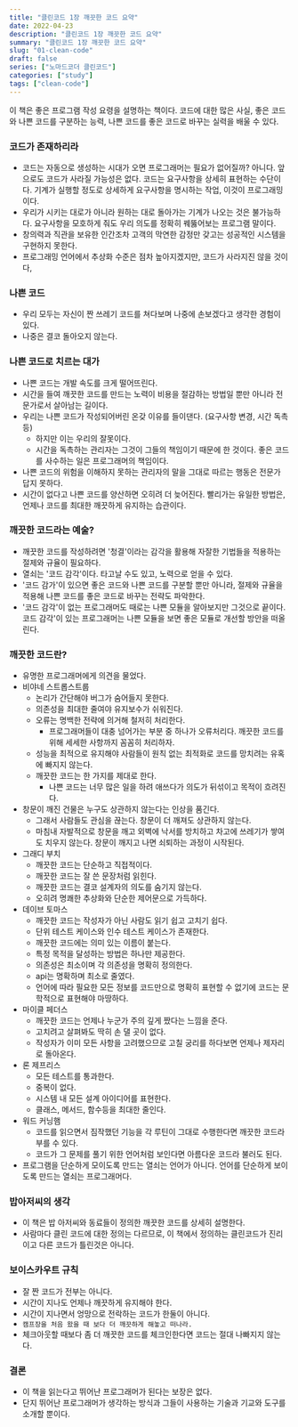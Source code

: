 ```yaml
---
title: "클린코드 1장 깨끗한 코드 요약"
date: 2022-04-23
description: "클린코드 1장 깨끗한 코드 요약"
summary: "클린코드 1장 깨끗한 코드 요약"
slug: "01-clean-code"
draft: false
series: ["노마드코더 클린코드"]
categories: ["study"]
tags: ["clean-code"]
---
```


이 책은 좋은 프로그램 작성 요령을 설명하는 책이다. 코드에 대한 많은 사실, 좋은 코드와 나쁜 코드를 구분하는 능력, 나쁜 코드를 좋은 코드로 바꾸는 실력을 배울 수 있다.

### 코드가 존재하리라

- 코드는 자동으로 생성하는 시대가 오면 프로그래머는 필요가 없어질까? 아니다. 앞으로도 코드가 사라질 가능성은 없다. 코드는 요구사항을 상세히 표현하는 수단이다. 기계가 실행할 정도로 상세하게 요구사항을 명시하는 작업, 이것이 프로그래밍이다.
- 우리가 시키는 대로가 아니라 원하는 대로 돌아가는 기계가 나오는 것은 불가능하다. 요구사항을 모호하게 줘도 우리 의도를 정확히 꿰뚫어보는 프로그램 말이다.
- 창의력과 직관을 보유한 인간조차 고객의 막연한 감정만 갖고는 성공적인 시스템을 구현하지 못한다.
- 프로그래밍 언어에서 추상화 수준은 점차 높아지겠지만, 코드가 사라지진 않을 것이다,

### 나쁜 코드

- 우리 모두는 자신이 짠 쓰레기 코드를 쳐다보며 나중에 손보겠다고 생각한 경험이 있다.
- 나중은 결코 돌아오지 않는다.

### 나쁜 코드로 치르는 대가

- 나쁜 코드는 개발 속도를 크게 떨어뜨린다.
- 시간을 들여 깨끗한 코드를 만드는 노력이 비용을 절감하는 방법일 뿐만 아니라 전문가로서 살아남는 길이다.
- 우리는 나쁜 코드가 작성되어버린 온갖 이유를 들이댄다. (요구사항 변경, 시간 독촉 등)
  - 하지만 이는 우리의 잘못이다.
  - 시간을 독촉하는 관리자는 그것이 그들의 책임이기 때문에 한 것이다. 좋은 코드를 사수하는 일은 프로그래머의 책임이다.
- 나쁜 코드의 위험을 이해하지 못하는 관리자의 말을 그대로 따르는 행동은 전문가 답지 못하다.
- 시간이 없다고 나쁜 코드를 양산하면 오히려 더 늦어진다. 빨리가는 유일한 방법은, 언제나 코드를 최대한 깨끗하게 유지하는 습관이다.

### 깨끗한 코드라는 예술?

- 깨끗한 코드를 작성하려면 '청결'이라는 감각을 활용해 자잘한 기법들을 적용하는 절제와 규율이 필요하다.
- 열쇠는 '코드 감각'이다. 타고날 수도 있고, 노력으로 얻을 수 있다.
- '코드 감가'이 있으면 좋은 코드와 나쁜 코드를 구분할 뿐만 아니라, 절제와 규율을 적용해 나쁜 코드를 좋은 코드로 바꾸는 전략도 파악한다.
- '코드 감각'이 없는 프로그래머도 때로는 나쁜 모듈을 알아보지만 그것으로 끝이다. 코드 감각'이 있는 프로그래머는 나쁜 모듈을 보면 좋은 모듈로 개선할 방안을 떠올린다.

### 깨끗한 코드란?

- 유명한 프로그래머에게 의견을 물었다.
- 비야네 스트롭스트룹
  - 논리가 간단해야 버그가 숨어들지 못한다.
  - 의존성을 최대한 줄여야 유지보수가 쉬워진다.
  - 오류는 명백한 전략에 의거해 철저히 처리한다.
    - 프로그래머들이 대충 넘어가는 부분 중 하나가 오류처리다. 깨끗한 코드를 위해 세세한 사항까지 꼼꼼히 처리하자.
  - 성능을 최적으로 유지해야 사람들이 원칙 없는 최적화로 코드를 망치려는 유혹에 빠지지 않는다.
  - 깨끗한 코드는 한 가지를 제대로 한다.
    - 나쁜 코드는 너무 많은 일을 하려 애쓰다가 의도가 뒤섞이고 목적이 흐려진다.
- 창문이 깨진 건물은 누구도 상관하지 않는다는 인상을 품긴다.
  - 그래서 사람들도 관심을 끊는다. 창문이 더 깨져도 상관하지 않는다.
  - 마침내 자발적으로 창문을 깨고 외벽에 낙서를 방치하고 차고에 쓰레기가 쌓여도 치우지 않는다. 창문이 깨지고 나면 쇠퇴하는 과정이 시작된다.
- 그래디 부치
  - 깨끗한 코드는 단순하고 직접적이다.
  - 깨끗한 코드는 잘 쓴 문장처럼 읽힌다.
  - 깨끗한 코드는 결코 설계자의 의도를 숨기지 않는다.
  - 오히려 명쾌한 추상화와 단순한 제어문으로 가득하다.
- 데이브 토마스
  - 깨끗한 코드는 작성자가 아닌 사람도 읽기 쉽고 고치기 쉽다.
  - 단위 테스트 케이스와 인수 테스트 케이스가 존재한다.
  - 깨끗한 코드에는 의미 있는 이름이 붙는다.
  - 특정 목적을 달성하는 방법은 하나만 제공한다.
  - 의존성은 최소이며 각 의존성을 명확히 정의한다.
  - api는 명확하며 최소로 줄였다.
  - 언어에 따라 필요한 모든 정보를 코드만으로 명확히 표현할 수 없기에 코드는 문학적으로 표현해야 마땅하다.
- 마이클 페더스
  - 깨끗한 코드는 언제나 누군가 주의 깊게 짰다는 느낌을 준다.
  - 고치려고 살펴봐도 딱히 손 댈 곳이 없다.
  - 작성자가 이미 모든 사항을 고려했으므로 고칠 궁리를 하다보면 언제나 제자리로 돌아온다.
- 론 제프리스
  - 모든 테스트를 통과한다.
  - 중복이 없다.
  - 시스템 내 모든 설계 아이디어를 표현한다.
  - 클래스, 메서드, 함수등을 최대한 줄인다.
- 워드 커닝햄
  - 코드를 읽으면서 짐작했던 기능을 각 루틴이 그대로 수행한다면 깨끗한 코드라 부를 수 있다.
  - 코드가 그 문제를 풀기 위한 언어처럼 보인다면 아름다운 코드라 불러도 된다.
- 프로그램을 단순하게 모이도록 만드는 열쇠는 언어가 아니다. 언어를 단순하게 보이도록 만드는 열쇠는 프로그래머다.

### 밥아저씨의 생각

- 이 책은 밥 아저씨와 동료들이 정의한 깨끗한 코드를 상세히 설명한다.
- 사람마다 클린 코드에 대한 정의는 다르므로, 이 책에서 정의하는 클린코드가 진리이고 다른 코드가 틀린것은 아니다.

### 보이스카우트 규칙

- 잘 짠 코드가 전부는 아니다.
- 시간이 지나도 언제나 깨끗하게 유지해야 한다.
- 시간이 지나면서 엉망으로 전락하는 코드가 한둘이 아니다.
- `캠프장을 처음 왔을 때 보다 더 깨끗하게 해놓고 떠나라.`
- 체크아웃할 때보다 좀 더 깨끗한 코드를 체크인한다면 코드는 절대 나빠지지 않는다.

### 결론

- 이 책을 읽는다고 뛰어난 프로그래머가 된다는 보장은 없다.
- 단지 뛰어난 프로그래머가 생각하는 방식과 그들이 사용하는 기술과 기교와 도구를 소개할 뿐이다.
